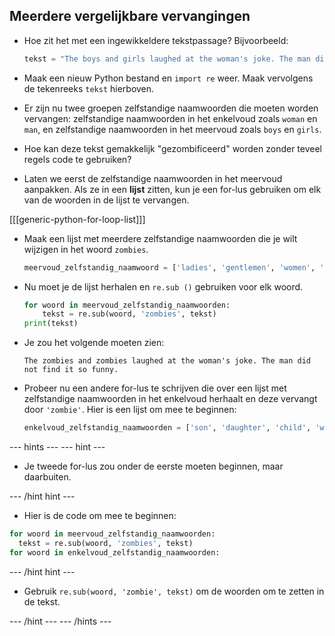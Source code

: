 ## Meerdere vergelijkbare vervangingen

- Hoe zit het met een ingewikkeldere tekstpassage? Bijvoorbeeld:

    ```python
    tekst = "The boys and girls laughed at the woman's joke. The man did not find it so funny."
    ```

- Maak een nieuw Python bestand en `import re` weer. Maak vervolgens de tekenreeks `tekst` hierboven.

- Er zijn nu twee groepen zelfstandige naamwoorden die moeten worden vervangen: zelfstandige naamwoorden in het enkelvoud zoals `woman` en `man`, en zelfstandige naamwoorden in het meervoud zoals `boys` en `girls`.

- Hoe kan deze tekst gemakkelijk "gezombificeerd" worden zonder teveel regels code te gebruiken?

- Laten we eerst de zelfstandige naamwoorden in het meervoud aanpakken. Als ze in een **lijst** zitten, kun je een for-lus gebruiken om elk van de woorden in de lijst te vervangen.

[[[generic-python-for-loop-list]]]

- Maak een lijst met meerdere zelfstandige naamwoorden die je wilt wijzigen in het woord `zombies`.

    ```python
    meervoud_zelfstandig_naamwoord = ['ladies', 'gentlemen', 'women', 'men', 'children', 'boys', 'girls']
    ```

- Nu moet je de lijst herhalen en `re.sub ()` gebruiken voor elk woord.

    ```python
    for woord in meervoud_zelfstandig_naamwoorden:
        tekst = re.sub(woord, 'zombies', tekst)
    print(tekst)
    ```

- Je zou het volgende moeten zien:

    ```
    The zombies and zombies laughed at the woman's joke. The man did not find it so funny.
    ```

- Probeer nu een andere for-lus te schrijven die over een lijst met zelfstandige naamwoorden in het enkelvoud herhaalt en deze vervangt door `'zombie'`. Hier is een lijst om mee te beginnen:

    ```python
    enkelvoud_zelfstandig_naamwoorden = ['son', 'daughter', 'child', 'wife', 'woman', 'mrs', 'miss', 'husband', 'man', 'mr', 'sir', 'lady']
    ```

--- hints --- --- hint ---

- Je tweede for-lus zou onder de eerste moeten beginnen, maar daarbuiten.

--- /hint hint ---

- Hier is de code om mee te beginnen:

```python
for woord in meervoud_zelfstandig_naamwoorden:
  tekst = re.sub(woord, 'zombies', tekst)
for woord in enkelvoud_zelfstandig_naamwoorden:
```

--- /hint hint ---

- Gebruik `re.sub(woord, 'zombie', tekst)` om de woorden om te zetten in de tekst.

--- /hint --- --- /hints ---
